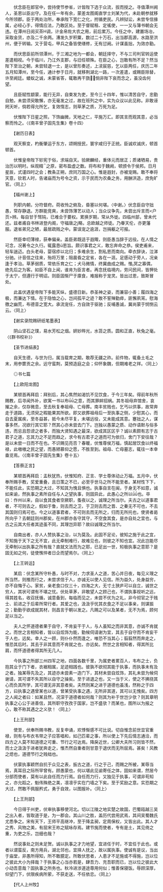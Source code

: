 <!-- { "loadSidebar": true } -->
　　伏念臣在郎官中，尝持使节参省，计皆陛下选于众流，拔而授之。寻值潭州阙人，圣恩以臣出守。及在任一年有余，蒙差龙图阁直学士刘某为代，未赴朝参就移今所领郡。臣于两处治所，奉承陛下宽仁之化，拊循吏民。凡辨狱讼，未尝专信掾属，必经心手，得情应法，乃敢区处。至于督赋租、定徭使，一一又与簿书朝会无违。在潭州日阅买茶Η调，计金帛佐大农之用，前后累万。今任之中，建置场冶，采取金货，亦及二千余两。漕发久岁积粟，数过二十万石，出当郡高源，水路至洪州，便于转输。又于营屯，甲兵之备皆使缮修，无有愆阙。计谋虽拙，为效亦勤。

　　而伏思臣前所领潭州，于三湘之地为一都会，朝廷择守，不与三司判官转运使差遣相视。今于临川，乃江外支郡，与旧任顿殊。在臣之心，岂敢有所不足？然当陛下至治之朝，未尝轻退一士，是以曾形奏述，上渎宸慈，乞以臣两任，庆历二年五月知潭州，至今任，通计参于日月，就移荆湖北一路，一次差遣，或赐臣除替，许至阙廷。蝼蚁之诚，未蒙省答，辄敢再干旒，倘非陛下哀而念之，虽没齿何望。

　　且臣赋性颛蒙，能行无异，自束发为吏，至今三十四年，惟以清苦自守，忠勤自勉，未尝须臾敢懈，亦无毫发之过，故在班列之中，实为众议以此见称。非敢诬罔天听，倘若得允所乞，复效惰志，则草茅之质，万死为足。

　　伏惟陛下日星之照，下饰幽微，天地之仁，平施万汇。即其言而观其意，必当察而怜之。〈《南丰曾子固先生集》卷十四〉

　　【谢历日表】

　　观天察变，杓衡肇运于东方，颂朔授民，寰宇咸归于正统。臣诚欢诚庆，顿首顿首。

　　伏惟皇帝陛下轸宪于俗，求端自天。验厥麟经，重体元而居正；质诸牺易，贵治历以明时。纵观精之原，密布盈虚之数。将布和于魏阙，顿颁令于侯邦。日月星辰，式谨四时之会；教条正朔，庶同万国之心。惟是遐封，亦被宠赐。敢不奉将天意，钦若人时，告诸庙而为号令之资，示于民而为农桑之务，用酬洪造，庶免旷官。〈同上〉

　　【福州谢上】

　　列职内朝，分符督府。荷收怜之俯及，昏塞以何堪。〈中谢。〉伏念臣自守拙愚，常存静退。方群能竞爽，未尝饰薄艺以动人；当众议争先，未尝出斥言而<户页>辨。每自甘于驽钝，已难合于要权。累换岁期，常从外徙。四临州部，曾未代还。兹者甫自书林进登内阁，守福唐之略，总欧越之师徒。乃眷天伦，亦更藩服。退省弟兄之陋，最居疏贱之中。蒙误宠之逾涯，岂捐躯之可报。

　　然臣幸叨薄禄，获奉偏亲。盖臣弟既适于遐陬，则臣愚当辞于远役。在人情之可念，况著令之久行。辄露恳恩旨。颇识事君之义，敢忘奔命之恭。侯吏甫来，轻车遄迈。白头老母，婴宿疹以北归；多难余生，割私恩而南向。牵衣辞诀，泣涕分驰。计音信之往来，殆将万里；阻晨昏之定省，各在一涯。足感动于旁人，况亲逢于孝治。草茅弱质，常依乐育之仁；犬马微情，终冀曲成之赐。惟冥之寡偶，绝先后之为客。如臣不自上闻，谁肯为臣言者。再念抚临境内，劳问民间，皆狎处于太宁，但遵行于明诏。则臣固惭尸于廪食，难报称于宠灵。皆出过恩，致斯冒处。

　　此盖伏遇皇帝陛下多能天纵，盛德日新。恭圣神之姿，而兼容小善；履四海之极，而兼达下情。在于隐恤之心，岂间孤平之迹？敢不誓殚勤瘁，匪懈夙宵。慰海徼之幽荒，布德音之宽大。承流宠任，方自效于驱驰；反哺愚诚，冀尚蒙于悯恻云云。〈同上〉

　　【谢实录院赐研纸笔墨表】

　　阴山坚石之璞，易水芳松之烟。妍妙晔光，水苔之质。圆和正直，秋兔之毫。〈《群书校补》〉

　　【圣节进绢表】

　　自天生德，与世为归，属当载育之期，敢荐无疆之祚。前件物，辄备土毛之末，用参篚贡之余。远守蛮荆，莫预造庭之会；仰怀象魏，但期难老之祥。〈同上〉

　　◎书七篇

　　【上欧阳龙图】

　　某顿首再拜启：拜别后，其心焦然如渴饥不见饮食，于今三年矣。得前年秋所赐教，后寻闻外补，欲寓一书以布之意，而其罪衅招祸。其冬祖母弃馆舍，哀摧之余，仅存微息，至去秋复奉祖母、亡母葬。南丰贫贱也，乞丐以供事，故常奔走于道路，无须臾之暇能果其所欲。即又欲葬祖母后一至执事之侧，少慰其心，而自去夏属疾，至冬益甚，抵今未尽平复，未堪远役，又未能成其意。蹇拙之人，谋事多然，况欲行其它耶？然其心亦未尝去门下。岂独以愚蒙之质、动作语默与俗多违，而忌且怨谤之者多，而独大贤知遇之最深，欲成其区区乎？诚以素颇有志于古君子之道，忘其力之不足而趋之，求今有古君子之道而可为依归，舍门下安往哉？是以未尝一日而不在也。不识赐见亮否？春暖，伏惟尊侯万福，慎起居饮食以终福禄，此嗷嗷之民之望，而愚陋慕仰之愿，不胜至到。祖母、亡母墓志，辄往一本幸垂览焉。〈《南丰曾子固先生集》卷十五〉

　　【答蔡正言】

　　某顿首再拜启：孟秋犹热，伏惟知府、正言、学士尊体动止万福。五月中，伏奉所赐手教，奖爱重叠，且日策之不已，必至乎世马之所不能至者。某材性下下，不能任此，实恐期之大过，不知其为愧且惧也。执事自言在闽，于身无不如意，诚如来谕，然执事之素所自任与人之望执事，则固异此，此愚心之所以也。卒曰：作州以来，自以食其食者空厥职，蚤夜以之，诚理之所当尔。夫古之以道事君者，不可则去之，假如于鲁，则去而之卫，于卫则去而之晋、之秦无不可也，不去其国则归焉可也。今之以道事君者，不可则去而无所之，归而无所托也，使贤者曷所向乎？去朝廷则州郡矣，在州郡亦各守其守，不空食其食，是亦自处之宜也，与古之云其大任者其迹虽不同，其理岂异耶？故曰诚理之所当尔。

　　自南出者，亦人人赞执事之治，以为莫及。此固不足论，彼知之施于此之宜，不知施于天下之无不宜，此无牵制难行，故难见也，则彼之不知也宜。况此岂能尽无牵制以出执事之所有哉？直就文法而为之耶，已足出一世，矧极执事之意耶？是固无如之何，徒使憔悴者日企而望焉尔。〈同上〉

　　【上王转运】

　　某启：伏念某所守朴愚，与时不对，力求圣人之道，苦心并日夜，每见义理之所当然，则推而行之，未尝求信于人，亦诚无以使人见信。所为益久，处身益穷，亦不自悔于心。家贫，亲老食口仅三十，四海之大，无寸土狭庐可以自立，诚世之穷人，其状可谓有不堪之忧。伏处草茅，非敢望人之顾己也，不谓执事视听之远，得其姓名，收召抚循，诚意备到，每临而见之，未尝不优为之礼，非今彻官之于贱士、前进之于后辈所常行者。其爱之也，汲汲乎忧其衣食之不足以事亲，则谋振之；勤勤乎欲成就其材，则昌言于朝以发之。凡赐之可以及某者，无不为焉，顾何足以当之。

　　夫人之怀道德者果于自守，不肯妄干于人，与人虽知之而非其意，亦诚不肯就之。而世之言相知者，皆以自炫饰为能，勤候伺请谢为宜，其去于自守而不肯妄干于人也，远矣。幸人之一顾，则仆仆然而逢之，唯恐不当其心；翦翦然而奔走之，惟恐其后时。其去于非其意而不肯就之也，亦远矣。然世之言相知者，得其所比肩，而怀道德者得其所无几人。

　　今执事之所部三州四军之地，四面各数千里，为属吏者累百人，韦布之士，负抱其业于门下者，衣裾相属，足迹相践也。彼孰不欲彻其能于执事，而执事未有及之者。独某辱先及之，其迹亦未尝素一造门下，其材未尝自炫饰，其礼未尝为候伺谢请，其可谓不失其所以自守之操矣。至于进退之也，又一当于义，使之不拂挠其心而负其所学，其可谓无非其意者矣。夫然则某之进于道德也虽浅，然称之于四方，曰执事之遇曾某也以道，曾某受执事之遇，无所非其道，其可以无愧矣。四方之人闻之者曰：如某且然，况深于道德者如何哉？则其为补于世岂少欤？则其章明执事之心公于进善信，其所职守孜孜于国家，岂不盛欤？而某也，图所以为报之心，敢不称其遇之之义欤！〈同上〉

　　【上王刑部】

　　使至，伏奉所赐书教，反复申诵，欢悸惭感不可比说。切自惟念前世显官重禄，则有与布衣韦带之子应答唱和，如己匹辈之事，所以使上下先后情志通洽，而四方之人莫不知道德之可重、节行之可达焉。降戾近世，公卿大夫所习则皆不然，而士之汲汲于进者犹奔走之，惟杰然自重者则甘意于退伏而无所屈焉。甚矣！风教之熄也，道德节行之贱绌也。

　　伏蒙执事颖然自抗于众见之表，扳古之道，行之于己，而赐之所被，某辱当焉，真耳目之际所罕曾有。顾愚蒙也，何以堪此见谕寄任之体，固如来谓，然居今分部而使者，莫有以此自任而力行焉。自任而力行，又独见于执事，可谓非苟知之，亦允蹈之，魁伟殊绝之美，凛凛乎实在门墙之下矣。至于奖励之意。实恐期之大过，然敢不佩服矜式，勇于自效，以图报补。〈同上〉

　　【上王刑部】

　　今日得于州吏，伏审执事移使河北。切以江陵之地实楚之故国，巴蜀瓯越三吴之出入者，皆取道于是，为一郡会。其山川之胜，盖历代尝用武焉，其间吴蜀魏氏尤悉争之。宋有天下，王师平高继冲，至于降孟昶，定周保权，又皆出此。其人才之秀、风物之美，有屈宋王祢之赋咏存焉。建节旄而使者，专有是土，其见倚之重，为吏之乐，岂细也哉？

　　然说事处之则未足贺。诚以执事之才力地望，宜进任于时，不宜任于此也。或者以谓蛮反，南方用兵，湖北邻也，宜择人抚之，故以属执事。使诚有是议，当出于庙堂，非愚所得知，所不敢臆定。所敢伏思者，人患才不足施或不得施，岂以位之彼此大小为择哉？于执事之心当亦若是，肆吾力、充吾职而已，岂以位之彼此大小动吾意哉？固执事之所务也。秋冷进涉道途尊用何似；惟善保寝饭。辱顾深厚，仰望门下，伏限疾病所萦，不获走送，不任依恋。〈同上〉

　　【代人上州牧】

